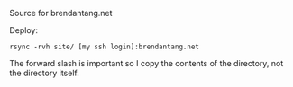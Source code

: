 Source for brendantang.net

Deploy:

`rsync -rvh site/ [my ssh login]:brendantang.net`

The forward slash is important so I copy the contents of the directory, not the directory itself.

